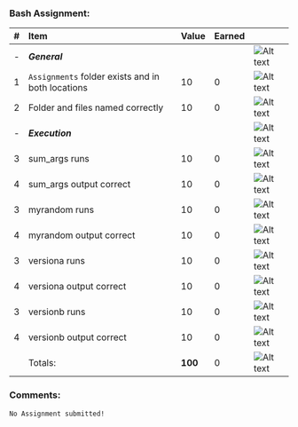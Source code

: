 ### Bash Assignment:
| #   | Item                                              | Value   | Earned   |                |
|:----|:--------------------------------------------------|:--------|:---------|:---------------|
| -   | ***General***                                     |         |          | ![Alt text][2] |
| 1   | `Assignments` folder exists and in both locations | 10      |    0     | ![Alt text][2] |
| 2   | Folder and files named correctly                  | 10      |    0     | ![Alt text][2] |
| -   | ***Execution***                                   |         |          | ![Alt text][2] |
| 3   | sum_args runs                                     | 10      |    0     | ![Alt text][2] |
| 4   | sum_args output correct                           | 10      |     0    | ![Alt text][2] |
| 3   | myrandom runs                                     | 10      |     0    | ![Alt text][2] |
| 4   | myrandom output correct                           | 10      |     0    | ![Alt text][2] |
| 3   | versiona runs                                     | 10      |      0   | ![Alt text][2] |
| 4   | versiona output correct                           | 10      |      0   | ![Alt text][2] |
| 3   | versionb runs                                     | 10      |      0   | ![Alt text][2] |
| 4   | versionb output correct                           | 10      |      0   | ![Alt text][2] |
|     | Totals:                                           | **100** |       0  | ![Alt text][2] |
### Comments:
```
No Assignment submitted! 
```

[1]: http://f.cl.ly/items/3E231i211n2E042B1U3K/right.png  "Correct"
[2]: http://f.cl.ly/items/2X473C1Q1F2x3S1E4231/wrong.gif  "Incorrect"
[3]: http://f.cl.ly/items/1A0d2Q1J1N1u0C3g0C1s/null.gif  "Errors"